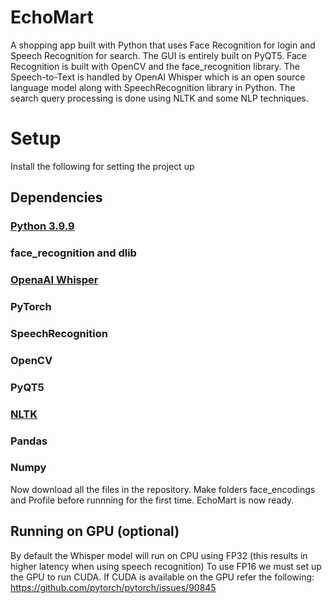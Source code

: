 # EchoMart
A shopping app built with Python that uses Face Recognition for login and Speech Recognition for search.
The GUI is entirely built on PyQT5. Face Recognition is built with OpenCV and the face_recognition library.
The Speech-to-Text is handled by OpenAI Whisper which is an open source language model along with SpeechRecognition library in Python.
The search query processing is done using NLTK and some NLP techniques.

# Setup
Install the following for setting the project up
## Dependencies
### [Python 3.9.9](https://www.python.org/downloads/release/python-399/)
### face_recognition and dlib
### [OpenaAI Whisper](https://github.com/openai/whisper)
### PyTorch
### SpeechRecognition
### OpenCV
### PyQT5
### [NLTK](https://www.nltk.org/)
### Pandas
### Numpy

Now download all the files in the repository.
Make folders face_encodings and Profile before runnning for the first time.
EchoMart is now ready.

## Running on GPU (optional)
By default the Whisper model will run on CPU using FP32 (this results in higher latency when using speech recognition)
To use FP16 we must set up the GPU to run CUDA. If CUDA is available on the GPU refer the following:
https://github.com/pytorch/pytorch/issues/90845
